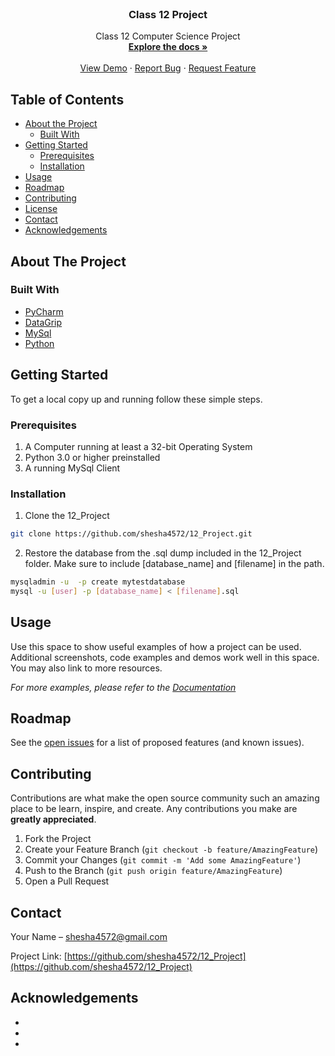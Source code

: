 <br />
<p align="center">
  <a href="https://github.com/shesha4572/12_Project">
  </a>

  <h3 align="center">Class 12 Project</h3>

  <p align="center">
    Class 12 Computer Science Project
    <br />
    <a href="https://github.com/shesha4572/12_Project"><strong>Explore the docs »</strong></a>
    <br />
    <br />
    <a href="https://github.com/shesha4572/12_Project">View Demo</a>
    ·
    <a href="https://github.com/shesha4572/12_Project/issues">Report Bug</a>
    ·
    <a href="https://github.com/shesha4572/12_Project/issues">Request Feature</a>
  </p>
</p>



<!-- TABLE OF CONTENTS -->
## Table of Contents

* [About the Project](#about-the-project)
  * [Built With](#built-with)
* [Getting Started](#getting-started)
  * [Prerequisites](#prerequisites)
  * [Installation](#installation)
* [Usage](#usage)
* [Roadmap](#roadmap)
* [Contributing](#contributing)
* [License](#license)
* [Contact](#contact)
* [Acknowledgements](#acknowledgements)



<!-- ABOUT THE PROJECT -->
## About The Project

### Built With

* [PyCharm](https://www.jetbrains.com/pycharm/)
* [DataGrip](https://www.jetbrains.com/datagrip/)
* [MySql](https://www.mysql.com)
* [Python](https://www.python.org)



<!-- GETTING STARTED -->
## Getting Started

To get a local copy up and running follow these simple steps.

### Prerequisites

1. A Computer running at least a 32-bit Operating System
2. Python 3.0 or higher preinstalled
3. A running MySql Client


### Installation
 
1. Clone the 12_Project
```sh
git clone https://github.com/shesha4572/12_Project.git
```
2. Restore the database from the .sql dump included in the 12_Project folder. Make sure to include [database_name] and [filename] in the path.
```sh
mysqladmin -u  -p create mytestdatabase
mysql -u [user] -p [database_name] < [filename].sql
```



<!-- USAGE EXAMPLES -->
## Usage

Use this space to show useful examples of how a project can be used. Additional screenshots, code examples and demos work well in this space. You may also link to more resources.

_For more examples, please refer to the [Documentation](https://example.com)_



<!-- ROADMAP -->
## Roadmap

See the [open issues](https://github.com/shesha4572/12_Project/issues) for a list of proposed features (and known issues).



<!-- CONTRIBUTING -->
## Contributing

Contributions are what make the open source community such an amazing place to be learn, inspire, and create. Any contributions you make are **greatly appreciated**.

1. Fork the Project
2. Create your Feature Branch (`git checkout -b feature/AmazingFeature`)
3. Commit your Changes (`git commit -m 'Add some AmazingFeature'`)
4. Push to the Branch (`git push origin feature/AmazingFeature`)
5. Open a Pull Request

<!-- CONTACT -->
## Contact

Your Name – shesha4572@gmail.com

Project Link: [https://github.com/shesha4572/12_Project](https://github.com/shesha4572/12_Project)



<!-- ACKNOWLEDGEMENTS -->
## Acknowledgements

* []()
* []()
* []()

